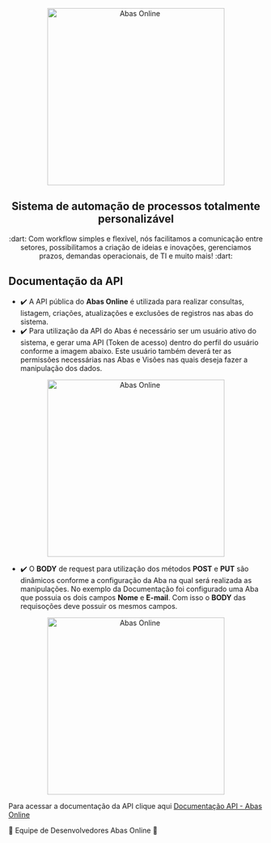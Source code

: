 <p align="center">
  <a text-decoration="none" href="https://abas.online">
    <img
      alt="Abas Online"
      src="https://abas.online/wp-content/themes/abas/images/marca-abas-positiva.svg?raw=true"
      width="350px" />
  </a>
</p>
<h2 align="center">Sistema de automação de processos totalmente personalizável</h2>
<p align="center"> :dart: Com workflow simples e flexível, nós facilitamos a comunicação entre setores, possibilitamos a criação de ideias e inovações, gerenciamos prazos, demandas operacionais, de TI e muito mais! :dart:</p>

## Documentação da API
- :heavy_check_mark: A API pública do **Abas Online** é utilizada para realizar consultas, listagem, criações, atualizações e exclusões de registros nas abas do sistema.
- :heavy_check_mark: Para utilização da API do Abas é necessário ser um usuário ativo do sistema, e gerar uma API (Token de acesso) dentro do perfil do usuário conforme a imagem abaixo. Este usuário também deverá ter as permissões necessárias nas Abas e Visões nas quais deseja fazer a manipulação dos dados.

<p align="center">
    <img
      alt="Abas Online"
      src="https://abas-app-upload.s3.amazonaws.com/upload/table/628d96cf906b330014a1c644/628d976f0875ff00139a674b/628d97650875ff00139a6733/file-undefined-1653481192729.png?raw=true"
      width="350px"
  />
</p>

- :heavy_check_mark: O **BODY** de request para utilização dos métodos **POST** e **PUT** são dinâmicos conforme a configuração da Aba na qual será realizada as manipulações. No exemplo da Documentação foi configurado uma Aba que possuia os dois campos **Nome** e **E-mail**. Com isso o **BODY** das requisoções deve possuir os mesmos campos.

<p align="center">
    <img
      alt="Abas Online"
      src="https://abas-app-upload.s3.amazonaws.com/upload/table/628d96cf906b330014a1c644/628d976f0875ff00139a674b/628d97650875ff00139a6733/file-undefined-1653448983169.png?raw=true"
      width="350px"
  />
</p>

<p>Para acessar a documentação da API clique aqui <a text-decoration="none" href="https://documenter.getpostman.com/view/7216987/Uz59MzBH"> Documentação API - Abas Online </a></p>

:purple_heart: Equipe de Desenvolvedores Abas Online :purple_heart:




